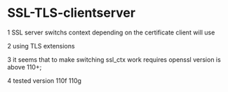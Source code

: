 # SSL-TLS-clientserver

1 SSL server switchs context depending on the certificate client will use

2 using TLS extensions

3 it seems that to make switching ssl_ctx work requires openssl version is above 110+;

4 tested version 110f 110g

